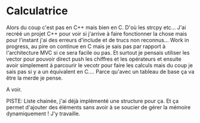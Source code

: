 # Calculatrice

Alors du coup c'est pas en C++ mais bien en C. D'où les strcpy etc... J'ai recréé un projet C++ pour voir si j'arrive à faire fonctionner la chose mais pour l'instant j'ai des erreurs d'include et de trucs non reconnus... Work in progress, au pire on continue en C mais je sais pas par rapport à l'architecture MVC si ce sera facile ou pas.
Et surtout je pensais utiliser les vector pour pouvoir direct push les chiffres et les opérateurs et ensuite avoir simplement à parcourir le vecotr pour faire les calculs mais du coup je sais pas si y a un équivalent en C.... Parce qu'avec un tableau de base ça va être la merde je pense.


A voir.



PISTE: Liste chainée, j'ai déjà implémenté une structure pour ça. Et ça permet d'ajouter des éléments sans avoir à se soucier de gérer la mémoire dynamiquement ! J'y travaille.
